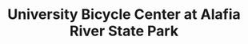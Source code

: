 ---
title: "University Bicycle Center at Alafia River State Park"
url: /lithia/university-bicycle-center-at-alafia-river-state-park/
shop: bicycle
---